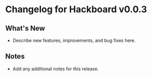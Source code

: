 # Changelog for Hackboard v0.0.3

## What's New
- Describe new features, improvements, and bug fixes here.

## Notes
- Add any additional notes for this release. 